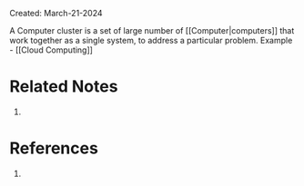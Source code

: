 Created: March-21-2024

A Computer cluster is a set of large number of [[Computer|computers]] that work together as a single system, to address a particular problem. Example - [[Cloud Computing]]
# Related Notes

1. 
# References

1. 